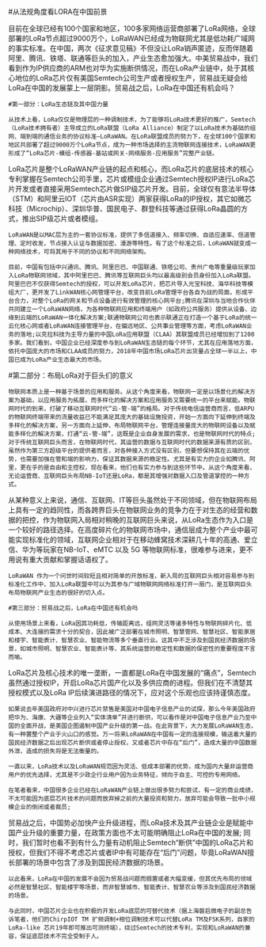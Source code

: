 #从法规角度看LORA在中国前景

目前在全球已经有100个国家和地区，100多家网络运营商部署了LoRa网络，全球部署的LoRa节点超过9000万个，LoRaWAN已经成为物联网尤其是低功耗广域网的事实标准。在中国，两次《征求意见稿》不但没让LoRa销声匿迹，反而伴随着阿里、腾讯、铁塔、联通等巨头的加入，产业生态愈加强大。中美贸易战中，我们看到作为IP供应商的ARM也对华为实施断供情况，而在LoRa产业链中，处于其核心地位的LoRa芯片仅有美国Semtech公司生产或者授权生产，贸易战无疑会给LoRa在中国的发展蒙上一层阴影。贸易战之后，LoRa在中国还有机会吗？

    #第一部分：LoRa生态链及其中国力量

    从技术上看，LoRa仅仅是物理层的一种调制技术，为了能够将LoRa技术更好的推广，Semtech（LoRa技术拥有者）主导成立的LoRa联盟（LoRa Alliance）制定了以LoRa技术为基础的组网、端到端的通信业务的协议标准—LoRaWAN。在LoRa联盟成员的努力下，在全球100个国家和地区共部署了超过9000万个LoRa节点，成为一种市场选择的主流物联网连接技术，LoRaWAN更形成了“LoRa芯片-模组-传感器-基站或网关-网络服务-应用服务”完整产业链。

LoRa芯片是整个LoRaWAN产业链的起点和核心，而LoRa芯片的底层技术的核心专利掌握在Semtech公司手里，芯片或模组企业通过Semtech授权IP进行LoRa芯片开发或者直接采用Semtech芯片做SIP级芯片开发。目前，全球仅有意法半导体（STM）和阿里云IOT（芯片由ASR实现）两家获得LoRa的IP授权，其它如微芯科技（Microchip）、深圳华普、国民电子、群登科技等通过获得LoRa晶圆的方式，推出SIP级芯片或者模组。

    LoRaWAN是以MAC层为主的一套协议标准，提供了多信道接入、频率切换、自适应速率、信道管理、定时收发，节点接入认证与数据加密、漫游等特性。有了这个标准之后，LoRaWAN就变成一种网络技术，可将其用于不同的协议和不同网络架构。

    目前，中国有包括中兴通讯、腾讯、阿里巴巴、中国联通、铁塔公司、贵州广电等重量级玩家加入LoRa物联网领域，其中阿里巴巴、腾讯等互联网巨头均以最高级别会员身份加入LoRa联盟。阿里巴巴不仅获得Semtech的授权，可以开发LoRa芯片，把芯片导入光宝科技、海华科技等模组大厂，更开发了LinkWAN核心网管理平台，改变目前LoRa管理平台各自为战的局面，形成平台合力，对整个LoRa的网关和节点设备进行有效管理的核心网平台;腾讯在深圳与当地合作伙伴共同建立一个LoRaWAN网络，为各种物联网应用和终端用户（如政府公共服务）提供从设备、边缘到云端的LoRaWAN一体化解决方案;联通物联网公司也表示联通正在打造一个基于LoRa的统一云化核心网或者LoRaWAN连接管理平台，在偏远地区、公共事业管理等方面，考虑LoRaWAN业务的落地;以克拉科技为主导力量的中国LoRa应用联盟（CLAA）其联盟成员已经增加到了1200多家。我们看到，中国企业已经深度参与到LoRaWAN生态链的每个环节，尤其在应用落地方面，依托中国庞大的市场和CLAA成员的努力，2018年中国市场LoRa芯片出货量占全球一半以上，中国已成为LoRa产业生态最大的市场。

#第二部分：布局LoRa对于巨头们的意义

    物联网本质上是一种基于场景的应用和服务。从这个角度来看，物联网一定是以场景化的解决方案为基础，以应用服务为拓展，而多样化的解决方案和应用服务又需要统一的平台来赋能。物联网时代的到来，打破了移动互联网时代“云-管-端”的格局。对于传统电信运营商而言，低ARPU的物联网终端带来的流量收益已不能满足其庞大的基础设施投资，开始一方面向下延伸到终端及多样化的解决方案，另一方面向上延伸，布局物联网平台，管理连接量庞大的物联网设备以及赋能多样化的解决方案，打通“云-管-端”，这既是企业自身发展的需求，也是物联网时代的特点;对于传统互联网巨头而言，在物联网时代，其运营的数据与互联网时代的数据来源有质的区别，虽然作为第三方超级平台的提供者而言，对各种接入方式没有区别，但要想保持其在云端的优势，也需要加强在管和端的影响力，保证其数据来源的稳定性。尤其是有实力的企业如腾讯、阿里，更在乎的是自由和主控权，现在看来，他们也有实力参与到这些环节中。从这个角度来看，无论运营商、互联网巨头布局NB-IoT还是LoRa，都是其增强对数据入口及管道掌控的一种方式。

从某种意义上来说，通信、互联网、IT等巨头虽然处于不同领域，但在物联网布局上具有一定的趋同性，而各跨界巨头在物联网业务的竞争力在于对生态的经营和数据的把控，作为物联网入局相对稍晚的互联网巨头来说，从LoRa生态作为入口是一个较好的路径选择。在高度碎片化的物联网市场中，通信层成为整个产业中最可能实现标准化的领域，互联网企业相对于在移动蜂窝技术深耕几十年的高通、爱立信、华为等玩家在NB-IoT、eMTC 以及 5G 等物联网标准，很难参与进来，更不用说有重大贡献和掌握话语权了。

    LoRaWAN 作为一个问世时间较短且相对简单的开放标准，新入局的互联网巨头相对容易参与到标准化工作中，加入LoRa联盟中可以为其参与广域物联网网络标准打开一扇门，是互联网巨头布局物联网产业生态的很好的切入点。

    #第三部分：贸易战之后，LoRa在中国还有机会吗

    从使用场景上来看，LoRa因其功耗低，传输距离远，组网灵活等诸多特性与物联网碎片化、低成本、大连接的需求十分的契合，因此被广泛部署在城市照明、智慧管网、智慧社区、智能家居和楼宇、智能表计、智慧农业、智能物流等多个垂直行业。这其中不乏涉及到国民经济数据的场景，如城市照明、智慧农业、智能表计等，其系统运营的稳定性和数据的保密性的重要程度不言而喻。
LoRa芯片及核心技术的唯一垄断，一直都是LoRa在中国发展的“痛点”，Semtech虽然通过授权IP，开启LoRa芯片国产化以及多供应商的进程。但我们在不清楚其授权模式以及LoRa IP后续演进路径的情况下，应对这个乐观也应该持谨慎态度。

    如果说去年美国政府对中兴进行芯片禁售是美国对中国电子信息产业的试探，那么今年美国政府把华为、海康、大疆等企业列入“实体清单”并进行断供，可以看作是对中国电子信息产业乃至中国的全面开战，是美国企图遏制中国产业升级的第一战。在此背景下，大力发展LoRaWAN生态，有一种置整个产业于火山口的感觉。万一将来LoRaWAN在中国有一定的连接规模，输送着大量的国民经济数据之后出现芯片断供或者停止授权，又或者芯片中存在“后门”，造成大量的中国数据外泄，造成的损失将是无法衡量的。

    一直以来，LoRa技术以及LoRaWAN规范因为灵活、低成本部署的优势，成为国内大量非运营商用户的优先选择，尤其是不少政企行业用户因为业务特征，倾向于自主、可控的专用网络。

    在笔者看来，中国很多企业已经在LoRaWAN产业链上做出很多努力和尝试，有一定的商业成绩，不太可能因为底层芯片技术的问题而放弃掉之前的大量投资和努力，放弃可能会导致一批中小规模企业的倒闭或者裁员;
贸易战之后，中国势必加快产业升级进程，而LoRa技术及其产业链企业是赋能中国产业升级的重要力量，在政策方面也不太可能明确阻止LoRa在中国的发展;
同时，我们暂时也看不到有什么力量有动机阻止Semtech“断供”中国的LoRa芯片和授权，但我们不得不考虑芯片或者IP中有可能存在“后门”问题，毕竟LoRaWAN擅长部署的场景中包含了涉及到国民经济数据的场景。

    以此看来，LoRa在中国的发展不会因为贸易战问题而搁置或者大幅变缓，但其优先布局的领域必然是智慧社区、智能楼宇等场景，而非智慧城市、智能表计、智慧农业等涉及到国民经济数据的场景。

    与此同时，中国芯片企业也在积极的开发LoRa底层的可替代技术（据上海磐启微电子的副总告诉笔者，他们的ChirpIOT TM 扩频调制+相位调制技术可以代替LoRa TM及FSK系列，自家的LoRa-like 芯片19年即可推出可测终端），绕过Semtech的技术专利，实现和LoRaWAN的兼容，保证底层技术不完全受制于人。
